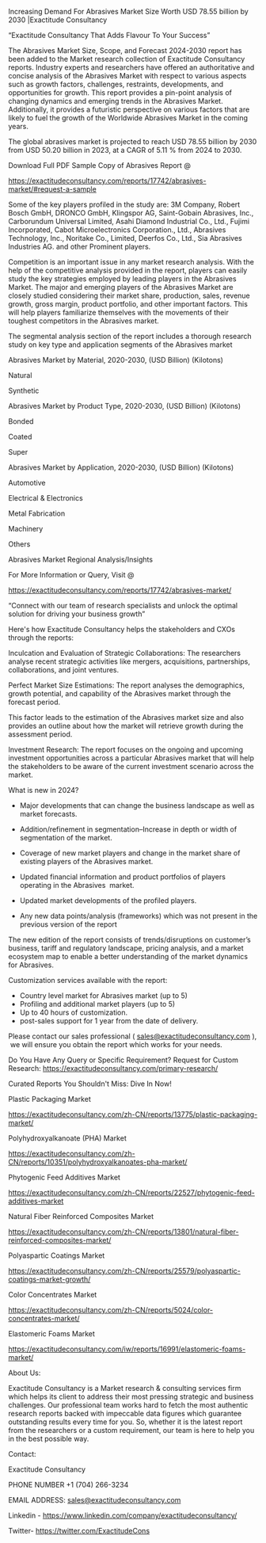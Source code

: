 Increasing Demand For Abrasives Market Size Worth USD 78.55 billion by 2030 |Exactitude Consultancy

“Exactitude Consultancy That Adds Flavour To Your Success”

The Abrasives Market Size, Scope, and Forecast 2024-2030 report has been added to the Market research collection of Exactitude Consultancy reports. Industry experts and researchers have offered an authoritative and concise analysis of the Abrasives Market with respect to various aspects such as growth factors, challenges, restraints, developments, and opportunities for growth. This report provides a pin-point analysis of changing dynamics and emerging trends in the Abrasives Market. Additionally, it provides a futuristic perspective on various factors that are likely to fuel the growth of the Worldwide Abrasives Market in the coming years.

The global abrasives market is projected to reach USD 78.55 billion by 2030 from USD 50.20 billion in 2023, at a CAGR of 5.11 % from 2024 to 2030.

Download Full PDF Sample Copy of Abrasives Report @

https://exactitudeconsultancy.com/reports/17742/abrasives-market/#request-a-sample

Some of the key players profiled in the study are: 3M Company, Robert Bosch GmbH, DRONCO GmbH, Klingspor AG, Saint-Gobain Abrasives, Inc., Carborundum Universal Limited, Asahi Diamond Industrial Co., Ltd., Fujimi Incorporated, Cabot Microelectronics Corporation., Ltd., Abrasives Technology, Inc., Noritake Co., Limited, Deerfos Co., Ltd., Sia Abrasives Industries AG. and other Prominent players.

Competition is an important issue in any market research analysis. With the help of the competitive analysis provided in the report, players can easily study the key strategies employed by leading players in the Abrasives Market. The major and emerging players of the Abrasives Market are closely studied considering their market share, production, sales, revenue growth, gross margin, product portfolio, and other important factors. This will help players familiarize themselves with the movements of their toughest competitors in the Abrasives market.

The segmental analysis section of the report includes a thorough research study on key type and application segments of the Abrasives market

Abrasives Market by Material, 2020-2030, (USD Billion) (Kilotons)

Natural

Synthetic

Abrasives Market by Product Type, 2020-2030, (USD Billion) (Kilotons)

Bonded

Coated

Super

Abrasives Market by Application, 2020-2030, (USD Billion) (Kilotons)

Automotive

Electrical & Electronics

Metal Fabrication

Machinery

Others

Abrasives Market Regional Analysis/Insights

For More Information or Query, Visit @

https://exactitudeconsultancy.com/reports/17742/abrasives-market/

“Connect with our team of research specialists and unlock the optimal solution for driving your business growth”

Here's how Exactitude Consultancy helps the stakeholders and CXOs through the reports:

Inculcation and Evaluation of Strategic Collaborations: The researchers analyse recent strategic activities like mergers, acquisitions, partnerships, collaborations, and joint ventures.

Perfect Market Size Estimations: The report analyses the demographics, growth potential, and capability of the Abrasives market through the forecast period.

This factor leads to the estimation of the Abrasives market size and also provides an outline about how the market will retrieve growth during the assessment period.

Investment Research: The report focuses on the ongoing and upcoming investment opportunities across a particular Abrasives market that will help the stakeholders to be aware of the current investment scenario across the market.

What is new in 2024?

- Major developments that can change the business landscape as well as market forecasts.

- Addition/refinement in segmentation–Increase in depth or width of segmentation of the market.

- Coverage of new market players and change in the market share of existing players of the Abrasives market.

- Updated financial information and product portfolios of players operating in the Abrasives  market.

- Updated market developments of the profiled players.

- Any new data points/analysis (frameworks) which was not present in the previous version of the report

The new edition of the report consists of trends/disruptions on customer’s business, tariff and regulatory landscape, pricing analysis, and a market ecosystem map to enable a better understanding of the market dynamics for Abrasives.

Customization services available with the report:

- Country level market for Abrasives market (up to 5)
- Profiling and additional market players (up to 5)
- Up to 40 hours of customization.
- post-sales support for 1 year from the date of delivery.

Please contact our sales professional ( sales@exactitudeconsultancy.com ),  we will ensure you obtain the report which works for your needs.

Do You Have Any Query or Specific Requirement? Request for Custom Research: https://exactitudeconsultancy.com/primary-research/

Curated Reports You Shouldn't Miss: Dive In Now!

Plastic Packaging Market

https://exactitudeconsultancy.com/zh-CN/reports/13775/plastic-packaging-market/

Polyhydroxyalkanoate (PHA) Market

https://exactitudeconsultancy.com/zh-CN/reports/10351/polyhydroxyalkanoates-pha-market/

Phytogenic Feed Additives Market

https://exactitudeconsultancy.com/zh-CN/reports/22527/phytogenic-feed-additives-market

Natural Fiber Reinforced Composites Market

https://exactitudeconsultancy.com/zh-CN/reports/13801/natural-fiber-reinforced-composites-market/

Polyaspartic Coatings Market

https://exactitudeconsultancy.com/zh-CN/reports/25579/polyaspartic-coatings-market-growth/

Color Concentrates Market

https://exactitudeconsultancy.com/zh-CN/reports/5024/color-concentrates-market/

Elastomeric Foams Market

https://exactitudeconsultancy.com/iw/reports/16991/elastomeric-foams-market/

About Us:

Exactitude Consultancy is a Market research & consulting services firm which helps its client to address their most pressing strategic and business challenges. Our professional team works hard to fetch the most authentic research reports backed with impeccable data figures which guarantee outstanding results every time for you. So, whether it is the latest report from the researchers or a custom requirement, our team is here to help you in the best possible way.

Contact:

Exactitude Consultancy

PHONE NUMBER +1 (704) 266-3234

EMAIL ADDRESS: sales@exactitudeconsultancy.com

Linkedin - https://www.linkedin.com/company/exactitudeconsultancy/

Twitter- https://twitter.com/ExactitudeCons



